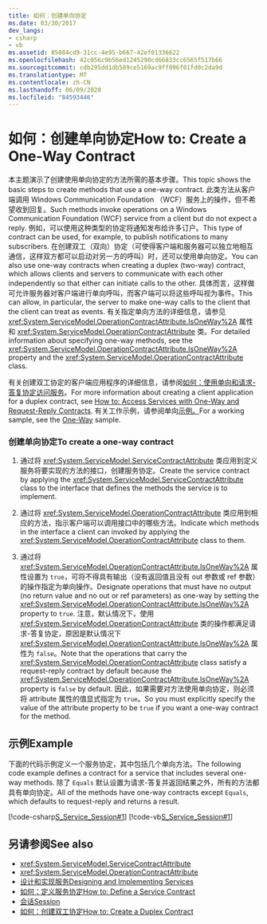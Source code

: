 ```yaml
---
title: 如何：创建单向协定
ms.date: 03/30/2017
dev_langs:
- csharp
- vb
ms.assetid: 85084cd9-31cc-4e95-b667-42ef01336622
ms.openlocfilehash: 42c056c9b56ed1245290cd66833cc6565f517b66
ms.sourcegitcommit: cdb295dd1db589ce5169ac9ff096f01fd0c2da9d
ms.translationtype: MT
ms.contentlocale: zh-CN
ms.lasthandoff: 06/09/2020
ms.locfileid: "84593446"
---
```

# <a name="how-to-create-a-one-way-contract"></a><span data-ttu-id="21154-102">如何：创建单向协定</span><span class="sxs-lookup"><span data-stu-id="21154-102">How to: Create a One-Way Contract</span></span>
<span data-ttu-id="21154-103">本主题演示了创建使用单向协定的方法所需的基本步骤。</span><span class="sxs-lookup"><span data-stu-id="21154-103">This topic shows the basic steps to create methods that use a one-way contract.</span></span> <span data-ttu-id="21154-104">此类方法从客户端调用 Windows Communication Foundation （WCF）服务上的操作，但不希望收到回复。</span><span class="sxs-lookup"><span data-stu-id="21154-104">Such methods invoke operations on a Windows Communication Foundation (WCF) service from a client but do not expect a reply.</span></span> <span data-ttu-id="21154-105">例如，可以使用这种类型的协定将通知发布给许多订户。</span><span class="sxs-lookup"><span data-stu-id="21154-105">This type of contract can be used, for example, to publish notifications to many subscribers.</span></span> <span data-ttu-id="21154-106">在创建双工（双向）协定（可使得客户端和服务器可以独立地相互通信，这样双方都可以启动对另一方的呼叫）时，还可以使用单向协定。</span><span class="sxs-lookup"><span data-stu-id="21154-106">You can also use one-way contracts when creating a duplex (two-way) contract, which allows clients and servers to communicate with each other independently so that either can initiate calls to the other.</span></span> <span data-ttu-id="21154-107">具体而言，这样做可允许服务器对客户端进行单向呼叫，而客户端可以将这些呼叫视为事件。</span><span class="sxs-lookup"><span data-stu-id="21154-107">This can allow, in particular, the server to make one-way calls to the client that the client can treat as events.</span></span> <span data-ttu-id="21154-108">有关指定单向方法的详细信息，请参见 <xref:System.ServiceModel.OperationContractAttribute.IsOneWay%2A> 属性和 <xref:System.ServiceModel.OperationContractAttribute> 类。</span><span class="sxs-lookup"><span data-stu-id="21154-108">For detailed information about specifying one-way methods, see the <xref:System.ServiceModel.OperationContractAttribute.IsOneWay%2A> property and the <xref:System.ServiceModel.OperationContractAttribute> class.</span></span>  
  
 <span data-ttu-id="21154-109">有关创建双工协定的客户端应用程序的详细信息，请参阅[如何：使用单向和请求-答复协定访问服务](how-to-access-wcf-services-with-one-way-and-request-reply-contracts.md)。</span><span class="sxs-lookup"><span data-stu-id="21154-109">For more information about creating a client application for a duplex contract, see [How to: Access Services with One-Way and Request-Reply Contracts](how-to-access-wcf-services-with-one-way-and-request-reply-contracts.md).</span></span> <span data-ttu-id="21154-110">有关工作示例，请参阅单向[示例。](../samples/one-way.md)</span><span class="sxs-lookup"><span data-stu-id="21154-110">For a working sample, see the [One-Way](../samples/one-way.md) sample.</span></span>  
  
### <a name="to-create-a-one-way-contract"></a><span data-ttu-id="21154-111">创建单向协定</span><span class="sxs-lookup"><span data-stu-id="21154-111">To create a one-way contract</span></span>  
  
1. <span data-ttu-id="21154-112">通过将 <xref:System.ServiceModel.ServiceContractAttribute> 类应用到定义服务将要实现的方法的接口，创建服务协定。</span><span class="sxs-lookup"><span data-stu-id="21154-112">Create the service contract by applying the <xref:System.ServiceModel.ServiceContractAttribute> class to the interface that defines the methods the service is to implement.</span></span>  
  
2. <span data-ttu-id="21154-113">通过将 <xref:System.ServiceModel.OperationContractAttribute> 类应用到相应的方法，指示客户端可以调用接口中的哪些方法。</span><span class="sxs-lookup"><span data-stu-id="21154-113">Indicate which methods in the interface a client can invoked by applying the <xref:System.ServiceModel.OperationContractAttribute> class to them.</span></span>  
  
3. <span data-ttu-id="21154-114">通过将 <xref:System.ServiceModel.OperationContractAttribute.IsOneWay%2A> 属性设置为 `true`，可将不得具有输出（没有返回值且没有 out 参数或 ref 参数）的操作指定为单向操作。</span><span class="sxs-lookup"><span data-stu-id="21154-114">Designate operations that must have no output (no return value and no out or ref parameters) as one-way by setting the <xref:System.ServiceModel.OperationContractAttribute.IsOneWay%2A> property to `true`.</span></span> <span data-ttu-id="21154-115">注意，默认情况下，使用 <xref:System.ServiceModel.OperationContractAttribute> 类的操作都满足请求-答复协定，原因是默认情况下 <xref:System.ServiceModel.OperationContractAttribute.IsOneWay%2A> 属性为 `false`。</span><span class="sxs-lookup"><span data-stu-id="21154-115">Note that the operations that carry the <xref:System.ServiceModel.OperationContractAttribute> class satisfy a request-reply contract by default because the <xref:System.ServiceModel.OperationContractAttribute.IsOneWay%2A> property is `false` by default.</span></span> <span data-ttu-id="21154-116">因此，如果需要对方法使用单向协定，则必须将 attribute 属性的值显式指定为 `true`。</span><span class="sxs-lookup"><span data-stu-id="21154-116">So you must explicitly specify the value of the attribute property to be `true` if you want a one-way contract for the method.</span></span>  
  
## <a name="example"></a><span data-ttu-id="21154-117">示例</span><span class="sxs-lookup"><span data-stu-id="21154-117">Example</span></span>  
 <span data-ttu-id="21154-118">下面的代码示例定义一个服务协定，其中包括几个单向方法。</span><span class="sxs-lookup"><span data-stu-id="21154-118">The following code example defines a contract for a service that includes several one-way methods.</span></span> <span data-ttu-id="21154-119">除了 `Equals` 默认设置为请求-答复并返回结果之外，所有的方法都具有单向协定。</span><span class="sxs-lookup"><span data-stu-id="21154-119">All of the methods have one-way contracts except `Equals`, which defaults to request-reply and returns a result.</span></span>  
  
 [!code-csharp[S_Service_Session#1](../../../../samples/snippets/csharp/VS_Snippets_CFX/s_service_session/cs/service.cs#1)]
 [!code-vb[S_Service_Session#1](../../../../samples/snippets/visualbasic/VS_Snippets_CFX/s_service_session/vb/service.vb#1)]  
  
## <a name="see-also"></a><span data-ttu-id="21154-120">另请参阅</span><span class="sxs-lookup"><span data-stu-id="21154-120">See also</span></span>

- <xref:System.ServiceModel.ServiceContractAttribute>
- <xref:System.ServiceModel.OperationContractAttribute>
- [<span data-ttu-id="21154-121">设计和实现服务</span><span class="sxs-lookup"><span data-stu-id="21154-121">Designing and Implementing Services</span></span>](../designing-and-implementing-services.md)
- [<span data-ttu-id="21154-122">如何：定义服务协定</span><span class="sxs-lookup"><span data-stu-id="21154-122">How to: Define a Service Contract</span></span>](../how-to-define-a-wcf-service-contract.md)
- [<span data-ttu-id="21154-123">会话</span><span class="sxs-lookup"><span data-stu-id="21154-123">Session</span></span>](../samples/session.md)
- [<span data-ttu-id="21154-124">如何：创建双工协定</span><span class="sxs-lookup"><span data-stu-id="21154-124">How to: Create a Duplex Contract</span></span>](how-to-create-a-duplex-contract.md)
